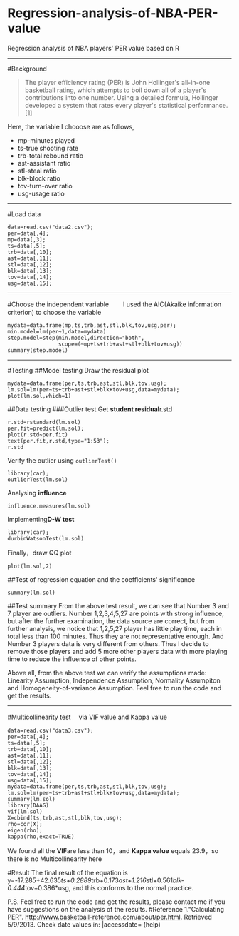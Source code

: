 # Regression-analysis-of-NBA-PER-value
Regression analysis of NBA players' PER value based on R


---
#Background
>The player efficiency rating (PER) is John Hollinger's all-in-one basketball rating, which attempts to boil down all of a player's contributions into one number. Using a detailed formula, Hollinger developed a system that rates every player's statistical performance.[1]

Here, the variable I chooose are as follows,

* mp-minutes played
* ts-true shooting rate
* trb-total rebound ratio
* ast-assistant ratio
* stl-steal ratio
* blk-block ratio
* tov-turn-over ratio
* usg-usage ratio

***

#Load data
```{r}
data=read.csv("data2.csv");
per=data[,4];
mp=data[,3];
ts=data[,5];
trb=data[,10];
ast=data[,11];
stl=data[,12];
blk=data[,13];
tov=data[,14];
usg=data[,15];
```

***

#Choose the independent variable
　　I used the AIC(Akaike information criterion) to choose the variable
```{r}
mydata=data.frame(mp,ts,trb,ast,stl,blk,tov,usg,per);
min.model=lm(per~1,data=mydata)
step.model=step(min.model,direction="both",
                scope=(~mp+ts+trb+ast+stl+blk+tov+usg))
summary(step.model)
```

***

#Testing
##Model testing
Draw the residual plot

```{r}
mydata=data.frame(per,ts,trb,ast,stl,blk,tov,usg);
lm.sol=lm(per~ts+trb+ast+stl+blk+tov+usg,data=mydata);
plot(lm.sol,which=1)
```

##Data testing
###Outlier test
Get **student residual**r.std
```{r}
r.std=rstandard(lm.sol)
per.fit=predict(lm.sol);
plot(r.std~per.fit)
text(per.fit,r.std,type="1:53");
r.std
```
Verify the outlier using `outlierTest()`

```{r}
library(car);
outlierTest(lm.sol)
```

Analysing **influence**
```{r}
influence.measures(lm.sol)
```

Implementing**D-W test**
```{r}
library(car);
durbinWatsonTest(lm.sol)
```

Finally，draw QQ plot
```{r}
plot(lm.sol,2)
```

##Test of regression equation and the coefficients' significance
```{r}
summary(lm.sol)
```

##Test summary
From the above test result, we can see that Number 3 and 7 player are outliers. Number 1,2,3,4,5,27 are points with strong influence, but after the further examination, the data source are correct, but from further analysis, we notice that 1,2,5,27 player has little play time, each in total less than 100 minutes. Thus they are not representative enough. And Number 3 players data is very different from others. Thus I decide to remove those players and add 5 more other players data with more playing time to reduce the influence of other points. 
    
Above all, from the above test we can verify the assumptions made: Linearity Assumption, Independence Assumption, Normality Assumpiton and Homogeneity-of-variance Assumption. Feel free to run the code and get the results.

***

#Multicollinearity test
　via VIF value and Kappa value
```{r}
data=read.csv("data3.csv");
per=data[,4];
ts=data[,5];
trb=data[,10];
ast=data[,11];
stl=data[,12];
blk=data[,13];
tov=data[,14];
usg=data[,15];
mydata=data.frame(per,ts,trb,ast,stl,blk,tov,usg);
lm.sol=lm(per~ts+trb+ast+stl+blk+tov+usg,data=mydata);
summary(lm.sol)
library(DAAG)
vif(lm.sol)
X=cbind(ts,trb,ast,stl,blk,tov,usg);
rho=cor(X);
eigen(rho);
kappa(rho,exact=TRUE)
```
We found all the **VIF**are less than 10，and **Kappa value** equals 23.9，so there is no Multicollinearity here

#Result
The final result of the equation is y=-17.285+42.635*ts+0.2889*trb+0.173*ast+1.216*stl+0.561*blk-0.444*tov+0.386*usg, and this conforms to the normal practice. 

P.S. Feel free to run the code and get the results, please contact me if you have suggestions on the analysis of the results. 
#Reference
 1."Calculating PER". http://www.basketball-reference.com/about/per.html. Retrieved 5/9/2013. Check date values in: |accessdate= (help)



